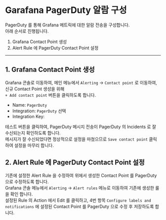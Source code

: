 # Garafana PagerDuty 알람 구성

PagerDuty 를 통해 Grafana 메트릭에 대한 알람 전송을 구성합니다.  
아래 순서로 진행됩니다.

1. Grafana Contact Point 생성
2. Alert Rule 에 PagerDuty Contact Point 설정

---

## 1. Grafana Contact Point 생성

Grafana 콘솔로 이동하여, 메인 메뉴에서 `Alerting` -> `Contact point` 로 이동하여, 신규 Contact Point 생성을 위해  
`+ Add contact point` 버튼을 클릭하도록 합니다.  

- Name: `PagerDuty`
- Integration: `PagerDuty` 선택
- Integration Key: 

테스트 버튼을 클릭하여, PagerDuty 메시지 전송이 PagerDuty 의 Incidents 로 잘 수신되는지 확인하도록 합니다.  
메시지가 잘 수신되었다면 정상적으로 설정을 마쳤으므로 `Save contact point` 클릭하여 설정을 마무리 합니다.  

## 2. Alert Rule 에 PagerDuty Contact Point 설정

기존에 설정한 Alert Rule 을 수정하여 위에서 생성한 Contact Point 를 PagerDuty 으로 수정하도록 합니다.  
Grafana 콘솔 메뉴에서 `Alerting` -> `Alert rules` 메뉴로 이동하여 기존에 생성한 룰을 확인 합니다.  
설정된 Rule 의 Action 에서 Edit 를 클릭하고, 4번 항목 `Configure labels and notifications` 에 설정된 Contact Point 를 PagerDuty 으로 수정 후 저장하도록 합니다.  